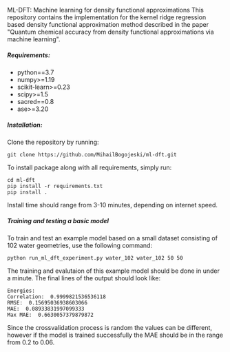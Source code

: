 ML-DFT: Machine learning for density functional approximations
This repository contains the implementation for the kernel ridge regression based density functional approximation method described in the paper "Quantum chemical accuracy from density functional approximations via machine learning".

##### Requirements:
- python==3.7
- numpy>=1.19
- scikit-learn>=0.23
- scipy>=1.5
- sacred==0.8
- ase>=3.20

##### Installation:
Clone the repository by running:
```
git clone https://github.com/MihailBogojeski/ml-dft.git
```

To install package along with all requirements, simply run:
```
cd ml-dft
pip install -r requirements.txt
pip install .
```
Install time should range from 3-10 minutes, depending on internet speed.

##### Training and testing a basic model
To train and test an example model based on a small dataset consisting of 102 water geometries, use the following command:
```
python run_ml_dft_experiment.py water_102 water_102 50 50
```
The training and evalutaion of this example model should be done in under a minute.
The final lines of the output should look like:
```
Energies:
Correlation:  0.9999821536536118
RMSE:  0.15695036938603066
MAE:  0.08933831997099333
Max MAE:  0.6630057379879872
```
Since the crossvalidation process is random the values can be different, however if the model is trained successfully the MAE should be in the range from 0.2 to 0.06.
